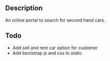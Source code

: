 ## Description
An online portal to search for second hand cars.

## Todo
  * Add sell and rent car option for customer
  * Add bootstrap js and css to static